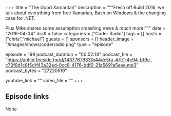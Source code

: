 +++
title = "The Good Xamaritan"
description = """Fresh off Build 2016, we talk about everything from free Xamarian, Bash on Windows & the changing case for .NET.

Plus Mike shares some assumption smashing news & much more!"""
date = "2016-04-04"
draft = false
categories = ["Coder Radio"]
tags = []
hosts = ["chris","michael"]
guests = []
sponsors = []
header_image = "/images/shows/coderradio.png"
type = "episode"

episode = 199
podcast_duration = "00:52:18"
podcast_file = "https://aphid.fireside.fm/d/1437767933/b44de5fa-47c1-4e94-bf9e-c72f8d1c8f5d/f43a32ed-0cc8-4176-bdf2-21a5691a5eee.mp3"
podcast_bytes = "27220519"

youtube_link = ""
video_file = ""
+++

## Episode links

None

